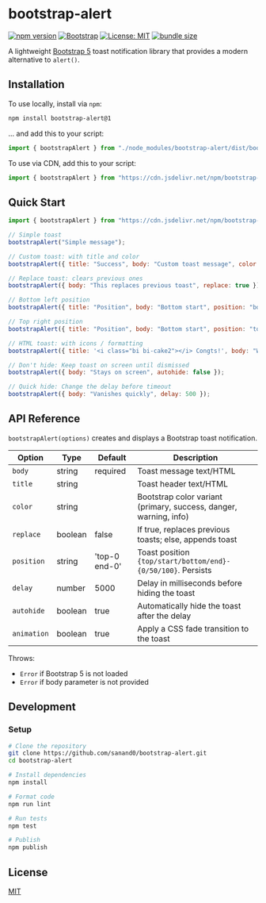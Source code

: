# bootstrap-alert

[![npm version](https://img.shields.io/npm/v/bootstrap-alert.svg)](https://www.npmjs.com/package/bootstrap-alert)
[![Bootstrap](https://img.shields.io/badge/Framework-Bootstrap%205-7952b3)](https://getbootstrap.com/)
[![License: MIT](https://img.shields.io/badge/License-MIT-yellow.svg)](https://opensource.org/licenses/MIT)
[![bundle size](https://img.shields.io/bundlephobia/minzip/bootstrap-alert)](https://bundlephobia.com/package/bootstrap-alert)

A lightweight [Bootstrap 5](https://getbootstrap.com/docs/5.3/) toast notification library that provides a modern alternative to `alert()`.

## Installation

To use locally, install via `npm`:

```bash
npm install bootstrap-alert@1
```

... and add this to your script:

```js
import { bootstrapAlert } from "./node_modules/bootstrap-alert/dist/bootstrap-alert.js;
```

To use via CDN, add this to your script:

```js
import { bootstrapAlert } from "https://cdn.jsdelivr.net/npm/bootstrap-alert@1";
```

## Quick Start

```js
import { bootstrapAlert } from "https://cdn.jsdelivr.net/npm/bootstrap-alert@1";

// Simple toast
bootstrapAlert("Simple message");

// Custom toast: with title and color
bootstrapAlert({ title: "Success", body: "Custom toast message", color: "success" });

// Replace toast: clears previous ones
bootstrapAlert({ body: "This replaces previous toast", replace: true });

// Bottom left position
bootstrapAlert({ title: "Position", body: "Bottom start", position: "bottom-0 start-0" });

// Top right position
bootstrapAlert({ title: "Position", body: "Bottom start", position: "top-0 end-0" });

// HTML toast: with icons / formatting
bootstrapAlert({ title: '<i class="bi bi-cake2"></i> Congts!', body: "Well <u>done</u>!" });

// Don't hide: Keep toast on screen until dismissed
bootstrapAlert({ body: "Stays on screen", autohide: false });

// Quick hide: Change the delay before timeout
bootstrapAlert({ body: "Vanishes quickly", delay: 500 });
```

[](bootstrap-alert.html ":include")

## API Reference

`bootstrapAlert(options)` creates and displays a Bootstrap toast notification.

| Option      | Type    | Default       | Description                                                       |
| ----------- | ------- | ------------- | ----------------------------------------------------------------- |
| `body`      | string  | required      | Toast message text/HTML                                           |
| `title`     | string  |               | Toast header text/HTML                                            |
| `color`     | string  |               | Bootstrap color variant (primary, success, danger, warning, info) |
| `replace`   | boolean | false         | If true, replaces previous toasts; else, appends toast            |
| `position`  | string  | 'top-0 end-0' | Toast position `{top/start/bottom/end}-{0/50/100}`. Persists      |
| `delay`     | number  | 5000          | Delay in milliseconds before hiding the toast                     |
| `autohide`  | boolean | true          | Automatically hide the toast after the delay                      |
| `animation` | boolean | true          | Apply a CSS fade transition to the toast                          |

Throws:

- `Error` if Bootstrap 5 is not loaded
- `Error` if body parameter is not provided

## Development

### Setup

```bash
# Clone the repository
git clone https://github.com/sanand0/bootstrap-alert.git
cd bootstrap-alert

# Install dependencies
npm install

# Format code
npm run lint

# Run tests
npm test

# Publish
npm publish
```

## License

[MIT](LICENSE)
